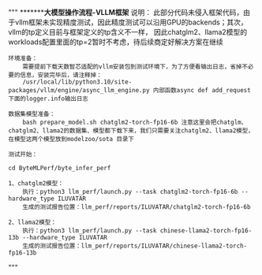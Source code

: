 """
    ***************************大模型操作流程-VLLM框架********************
    说明：
        此部分代码未侵入框架代码，由于vllm框架未实现精度测试，因此精度测试可以沿用GPU的backends；其次，vllm的tp定义目前与框架定义的tp含义不一样，
        因此chatglm2、llama2模型的workloads配置里面的tp=2暂时不考虑，待后续商定好解决方案在继续

    环境准备：
        需要提前下载天数智芯适配的vllm安装包到测试环境下，为了方便看输出日志，省掉不必要的信息，安装完毕后，请注释掉：
        /usr/local/lib/python3.10/site-packages/vllm/engine/async_llm_engine.py 内部函数async def add_request 下面的logger.info输出日志

    数据集模型准备：
        bash prepare_model.sh chatglm2-torch-fp16-6b 注意这里会把chatglm、chatglm2、llama2的数据集、模型都下载下来，我们只需要关注chatglm2、llama2模型，
	在模型这两个模型放到modelzoo/sota 目录下

    测试开始：

    cd ByteMLPerf/byte_infer_perf
        
    1、chatglm2模型：
        执行：python3 llm_perf/launch.py --task chatglm2-torch-fp16-6b --hardware_type ILUVATAR 
        生成的测试报告位置：llm_perf/reports/ILUVATAR/chatglm2-torch-fp16-6b
    
    2、llama2模型：
        执行：python3 llm_perf/launch.py --task chinese-llama2-torch-fp16-13b --hardware_type ILUVATAR
        生成的测试报告位置：llm_perf/reports/ILUVATAR/chinese-llama2-torch-fp16-13b
"""
